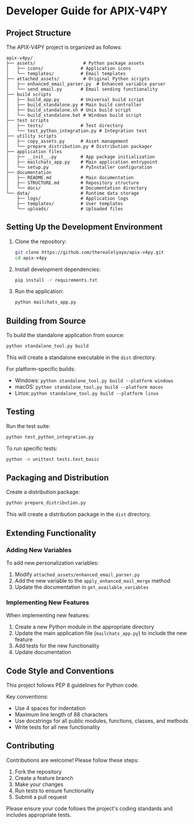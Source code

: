 # Developer Guide for APIX-V4PY

## Project Structure

The APIX-V4PY project is organized as follows:

```
apix-v4py/
├── assets/                  # Python package assets
│   ├── icons/              # Application icons
│   └── templates/          # Email templates
├── attached_assets/         # Original Python scripts
│   ├── enhanced_email_parser.py  # Enhanced variable parser
│   └── send_email.py       # Email sending functionality
├── build scripts           
│   ├── build_app.py        # Universal build script
│   ├── build_standalone.py # Main build controller
│   ├── build_standalone.sh # Unix build script
│   └── build_standalone.bat # Windows build script
├── test scripts            
│   ├── tests/              # Test directory
│   └── test_python_integration.py # Integration test
├── utility scripts         
│   ├── copy_assets.py      # Asset management
│   └── prepare_distribution.py # Distribution packager
├── application files       
│   ├── __init__.py         # App package initialization
│   ├── mailchats_app.py    # Main application entrypoint
│   └── setup.py            # PyInstaller configuration
├── documentation          
│   ├── README.md           # Main documentation
│   ├── STRUCTURE.md        # Repository structure
│   └── docs/               # Documentation directory
└── data/                   # Runtime data storage
    ├── logs/               # Application logs
    ├── templates/          # User templates
    └── uploads/            # Uploaded files
```

## Setting Up the Development Environment

1. Clone the repository:
   ```bash
   git clone https://github.com/therealelyayo/apix-v4py.git
   cd apix-v4py
   ```

2. Install development dependencies:
   ```bash
   pip install -r requirements.txt
   ```

3. Run the application:
   ```bash
   python mailchats_app.py
   ```

## Building from Source

To build the standalone application from source:

```bash
python standalone_tool.py build
```

This will create a standalone executable in the `dist` directory.

For platform-specific builds:

- Windows: `python standalone_tool.py build --platform windows`
- macOS: `python standalone_tool.py build --platform macos`
- Linux: `python standalone_tool.py build --platform linux`

## Testing

Run the test suite:

```bash
python test_python_integration.py
```

To run specific tests:

```bash
python -m unittest tests.test_basic
```

## Packaging and Distribution

Create a distribution package:

```bash
python prepare_distribution.py
```

This will create a distribution package in the `dist` directory.

## Extending Functionality

### Adding New Variables

To add new personalization variables:

1. Modify `attached_assets/enhanced_email_parser.py`
2. Add the new variable to the `apply_enhanced_mail_merge` method
3. Update the documentation in `get_available_variables`

### Implementing New Features

When implementing new features:

1. Create a new Python module in the appropriate directory
2. Update the main application file (`mailchats_app.py`) to include the new feature
3. Add tests for the new functionality
4. Update documentation

## Code Style and Conventions

This project follows PEP 8 guidelines for Python code.

Key conventions:

- Use 4 spaces for indentation
- Maximum line length of 88 characters
- Use docstrings for all public modules, functions, classes, and methods
- Write tests for all new functionality

## Contributing

Contributions are welcome! Please follow these steps:

1. Fork the repository
2. Create a feature branch
3. Make your changes
4. Run tests to ensure functionality
5. Submit a pull request

Please ensure your code follows the project's coding standards and includes appropriate tests.